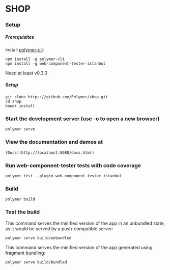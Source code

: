 # SHOP

### Setup

##### Prerequisites

Install [polymer-cli](https://github.com/Polymer/polymer-cli):

    npm install -g polymer-cli
    npm install -g web-component-tester-istanbul

Need at least v0.3.0

##### Setup

    git clone https://github.com/Polymer/shop.git
    cd shop
    bower install 
    
### Start the development server (use -o to open a new browser)

    polymer serve

### View the documentation and demos at

	[Docs](http://localhost:8080/docs.html)

### Run web-component-tester tests with code coverage

    polymer test --plugin web-component-tester-istanbul

### Build

    polymer build

### Test the build

This command serves the minified version of the app in an unbundled state, as it would be served by a push-compatible server:

    polymer serve build/unbundled
    
This command serves the minified version of the app generated using fragment bundling:

    polymer serve build/bundled

